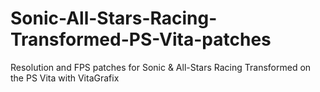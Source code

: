 # Sonic-All-Stars-Racing-Transformed-PS-Vita-patches
Resolution and FPS patches for Sonic &amp; All-Stars Racing Transformed on the PS Vita with VitaGrafix
